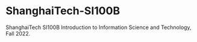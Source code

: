 # ShanghaiTech-SI100B
ShanghaiTech SI100B Introduction to Information Science and Technology, Fall 2022.
